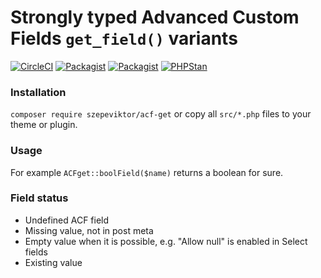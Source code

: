 # Strongly typed Advanced Custom Fields `get_field()` variants

[![CircleCI](https://circleci.com/gh/szepeviktor/acf-get.svg?style=svg)](https://circleci.com/gh/szepeviktor/acf-get)
[![Packagist](https://img.shields.io/packagist/v/szepeviktor/acf-get.svg?color=239922&style=popout)](https://packagist.org/packages/szepeviktor/acf-get)
[![Packagist](https://img.shields.io/packagist/dt/szepeviktor/acf-get.svg)](https://packagist.org/packages/szepeviktor/acf-get)
[![PHPStan](https://img.shields.io/badge/PHPStan-enabled-239922)](https://phpstan.org/)

### Installation

`composer require szepeviktor/acf-get` or copy all `src/*.php` files to your theme or plugin.

### Usage

For example `ACFget::boolField($name)` returns a boolean for sure.

### Field status

- Undefined ACF field
- Missing value, not in post meta
- Empty value when it is possible, e.g. "Allow null" is enabled in Select fields
- Existing value
